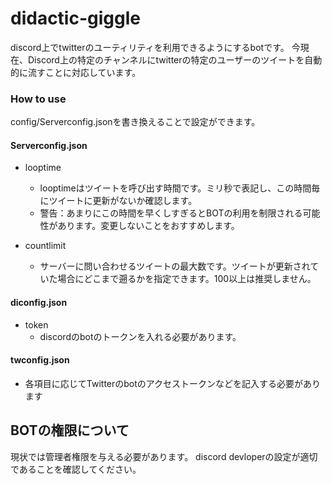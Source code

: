 # didactic-giggle
discord上でtwitterのユーティリティを利用できるようにするbotです。
今現在、Discord上の特定のチャンネルにtwitterの特定のユーザーのツイートを自動的に流すことに対応しています。
### How to use
config/Serverconfig.jsonを書き換えることで設定ができます。
#### Serverconfig.json
- looptime
    - looptimeはツイートを呼び出す時間です。ミリ秒で表記し、この時間毎にツイートに更新がないか確認します。
    - 警告：あまりにこの時間を早くしすぎるとBOTの利用を制限される可能性があります。変更しないことをおすすめします。

- countlimit
    - サーバーに問い合わせるツイートの最大数です。ツイートが更新されていた場合にどこまで遡るかを指定できます。100以上は推奨しません。
#### diconfig.json
- token
    - discordのbotのトークンを入れる必要があります。
#### twconfig.json
- 各項目に応じてTwitterのbotのアクセストークンなどを記入する必要があります

## BOTの権限について
現状では管理者権限を与える必要があります。
discord devloperの設定が適切であることを確認してください。


